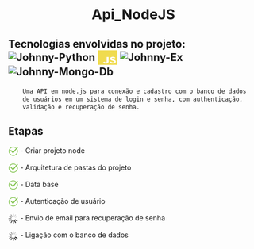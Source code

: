 
<h1 align="center">
    Api_NodeJS
</h1>


<div style="display: inline_block">
    <h2>
    Tecnologias envolvidas no projeto:<br>
    <img align="center" alt="Johnny-Python" height="30" width="40"  src="https://cdn.jsdelivr.net/gh/devicons/devicon/icons/nodejs/nodejs-original.svg" />
    <img align="center" alt="Johnny-Js" height="30" width="40" src="https://raw.githubusercontent.com/devicons/devicon/master/icons/javascript/javascript-plain.svg">
    <img align="center" alt="Johnny-Ex" height="30" width="40" src="https://cdn.jsdelivr.net/gh/devicons/devicon/icons/express/express-original.svg">
    <img align="center" alt="Johnny-Mongo-Db" height="30" width="40" src="https://cdn.jsdelivr.net/gh/devicons/devicon/icons/mongodb/mongodb-original-wordmark.svg">  
    </h2>
</div>


```
    Uma API em node.js para conexão e cadastro com o banco de dados 
    de usuários em um sistema de login e senha, com authenticação, 
    validação e recuperação de senha.
```

<h2>
    Etapas
</h2>

<p>
    <img align="center" height="20" width="20" src="./assets/img/ok.png"> - Criar projeto node
</p>

<p>
    <img align="center" height="20" width="20" src="./assets/img/ok.png"> - Arquitetura de pastas do projeto
</p>

<p>
    <img align="center" height="20" width="20" src="./assets/img/ok.png"> - Data base
</p>

<p>
    <img align="center" height="20" width="20" src="./assets/img/ok.png"> - Autenticação de usuário 
</p>

<p>
    <img align="center" height="20" width="20" src="./assets/img/ZZ5H.gif"> - Envio de email para recuperação de senha
</p>

<p>
    <img align="center" height="20" width="20" src="./assets/img/ZZ5H.gif"> - Ligação com o banco de dados 
</p>

